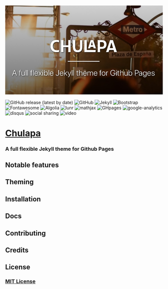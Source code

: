 [![Chulapa live preview][2]][1]

[1]: https://dieghernan.github.io/chulapa/
[2]: docs/assets/img/site/chulapa-home.png (live preview)

![GitHub release (latest by date)](https://img.shields.io/github/v/release/dieghernan/chulapa) ![GitHub](https://img.shields.io/github/license/dieghernan/chulapa) ![Jekyll](https://img.shields.io/badge/jekyll-3.8.7-blue) ![Bootstrap](https://img.shields.io/badge/bootstrap-4.5.0-blue) ![Fontawesome](https://img.shields.io/badge/fontawesome->5.0.0-blue) ![Algolia](https://img.shields.io/badge/algolia->4.7.0-blue) ![lunr](https://img.shields.io/badge/lunr-2.3.8-blue) ![mathjax](https://img.shields.io/badge/mathjax-2.7.1-blue) ![GHpages](https://img.shields.io/badge/gh--pages-ready-succes) ![google-analytics](https://img.shields.io/badge/google--analytics-ready-succes) ![disqus](https://img.shields.io/badge/disqus-ready-succes) ![social sharing](https://img.shields.io/badge/social--sharing-ready-succes)  ![video](https://img.shields.io/badge/video--support-ok-succes)

# [Chulapa](https://dieghernan.github.io/chulapa/)

### A full flexible Jekyll theme for Github Pages

## Notable features

## Theming

## Installation

## Docs

## Contributing

## Credits

## License

### [MIT License](LICENSE)
